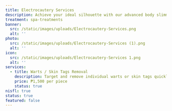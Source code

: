 ```yaml
---
title: Electrocautery Services
description: Achieve your ideal silhouette with our advanced body slimming treatments, combining the latest technology with expert care. At Luks Spa and Aesthetics, we offer non-invasive solutions designed to sculpt and tone your body, targeting stubborn fat and enhancing your natural contours. Our state-of-the-art procedures are customized to meet your specific goals, ensuring effective and visible results. Enjoy a transformative experience in our luxurious setting, and step out with renewed confidence and a beautifully refined figure.
treatment: spa-treatments
banner:
  src: /static/images/uploads/Electrocautery-Services.png
  alt: ''
photo:
  src: /static/images/uploads/Electrocautery-Services (1).png
  alt: ''
icon:
  src: /static/images/uploads/Electrocautery-Services 1.png
  alt: ''
services:
  - title: Warts / Skin Tags Removal
    description: Target and remove individual warts or skin tags quickly and precisely. Ideal for clients with just a few visible growths.
    price: ₱1,500 per piece
    status: true
nisfl: true
status: true
featured: false
---
```


